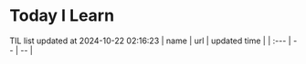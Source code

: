 # Today I Learn 
TIL list updated at 2024-10-22 02:16:23
| name | url | updated time |
| :--- | -- | -- |

